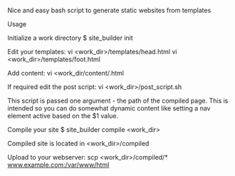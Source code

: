 Nice and easy bash script to generate static websites from templates

Usage

Initialize a work directory
    $ site_builder init <work dir>

Edit your templates:
    vi <work_dir>/templates/head.html
    vi <work_dir>/templates/foot.html

Add content:
    vi <work_dir/content/<your page>.html

If required edit the post script: 
    vi <work_dir>/post_script.sh

This script is passed one argument - the path of the compiled page.
This is intended so you can do somewhat dynamic content like setting
a nav element active based on the $1 value.


Compile your site
    $ site_builder compile <work_dir>

Compiled site is located in
    <work_dir>/compiled

Upload to your webserver:
    scp <work_dir>/compiled/* www.example.com:/var/www/html


